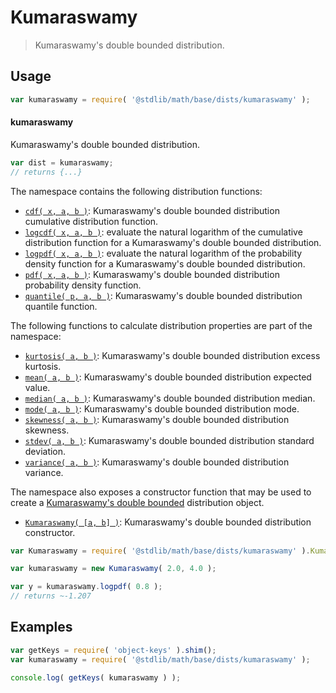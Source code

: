<!--

@license Apache-2.0

Copyright (c) 2018 The Stdlib Authors.

Licensed under the Apache License, Version 2.0 (the "License");
you may not use this file except in compliance with the License.
You may obtain a copy of the License at

   http://www.apache.org/licenses/LICENSE-2.0

Unless required by applicable law or agreed to in writing, software
distributed under the License is distributed on an "AS IS" BASIS,
WITHOUT WARRANTIES OR CONDITIONS OF ANY KIND, either express or implied.
See the License for the specific language governing permissions and
limitations under the License.

-->

# Kumaraswamy

> Kumaraswamy's double bounded distribution.

<section class="usage">

## Usage

```javascript
var kumaraswamy = require( '@stdlib/math/base/dists/kumaraswamy' );
```

#### kumaraswamy

Kumaraswamy's double bounded distribution.

```javascript
var dist = kumaraswamy;
// returns {...}
```

The namespace contains the following distribution functions:

<!-- <toc pattern="*+(cdf|pdf|mgf|quantile)*"> -->

<div class="namespace-toc">

-   <span class="signature">[`cdf( x, a, b )`][@stdlib/math/base/dists/kumaraswamy/cdf]</span><span class="delimiter">: </span><span class="description">Kumaraswamy's double bounded distribution cumulative distribution function.</span>
-   <span class="signature">[`logcdf( x, a, b )`][@stdlib/math/base/dists/kumaraswamy/logcdf]</span><span class="delimiter">: </span><span class="description">evaluate the natural logarithm of the cumulative distribution function for a Kumaraswamy's double bounded distribution.</span>
-   <span class="signature">[`logpdf( x, a, b )`][@stdlib/math/base/dists/kumaraswamy/logpdf]</span><span class="delimiter">: </span><span class="description">evaluate the natural logarithm of the probability density function for a Kumaraswamy's double bounded distribution.</span>
-   <span class="signature">[`pdf( x, a, b )`][@stdlib/math/base/dists/kumaraswamy/pdf]</span><span class="delimiter">: </span><span class="description">Kumaraswamy's double bounded distribution probability density function.</span>
-   <span class="signature">[`quantile( p, a, b )`][@stdlib/math/base/dists/kumaraswamy/quantile]</span><span class="delimiter">: </span><span class="description">Kumaraswamy's double bounded distribution quantile function.</span>

</div>

<!-- </toc> -->

The following functions to calculate distribution properties are part of the namespace:

<!-- <toc pattern="*+(entropy|kurtosis|mean|median|mode|skewness|stdev|variance)*"> -->

<div class="namespace-toc">

-   <span class="signature">[`kurtosis( a, b )`][@stdlib/math/base/dists/kumaraswamy/kurtosis]</span><span class="delimiter">: </span><span class="description">Kumaraswamy's double bounded distribution excess kurtosis.</span>
-   <span class="signature">[`mean( a, b )`][@stdlib/math/base/dists/kumaraswamy/mean]</span><span class="delimiter">: </span><span class="description">Kumaraswamy's double bounded distribution expected value.</span>
-   <span class="signature">[`median( a, b )`][@stdlib/math/base/dists/kumaraswamy/median]</span><span class="delimiter">: </span><span class="description">Kumaraswamy's double bounded distribution median.</span>
-   <span class="signature">[`mode( a, b )`][@stdlib/math/base/dists/kumaraswamy/mode]</span><span class="delimiter">: </span><span class="description">Kumaraswamy's double bounded distribution mode.</span>
-   <span class="signature">[`skewness( a, b )`][@stdlib/math/base/dists/kumaraswamy/skewness]</span><span class="delimiter">: </span><span class="description">Kumaraswamy's double bounded distribution skewness.</span>
-   <span class="signature">[`stdev( a, b )`][@stdlib/math/base/dists/kumaraswamy/stdev]</span><span class="delimiter">: </span><span class="description">Kumaraswamy's double bounded distribution standard deviation.</span>
-   <span class="signature">[`variance( a, b )`][@stdlib/math/base/dists/kumaraswamy/variance]</span><span class="delimiter">: </span><span class="description">Kumaraswamy's double bounded distribution variance.</span>

</div>

<!-- </toc> -->

The namespace also exposes a constructor function that may be used to create a [Kumaraswamy's double bounded][kumaraswamy-distribution] distribution object.

<!-- <toc pattern="*ctor*"> -->

<div class="namespace-toc">

-   <span class="signature">[`Kumaraswamy( [a, b] )`][@stdlib/math/base/dists/kumaraswamy/ctor]</span><span class="delimiter">: </span><span class="description">Kumaraswamy's double bounded distribution constructor.</span>

</div>

<!-- </toc> -->

```javascript
var Kumaraswamy = require( '@stdlib/math/base/dists/kumaraswamy' ).Kumaraswamy;

var kumaraswamy = new Kumaraswamy( 2.0, 4.0 );

var y = kumaraswamy.logpdf( 0.8 );
// returns ~-1.207
```

</section>

<!-- /.usage -->

<section class="examples">

## Examples

<!-- TODO: better examples -->

<!-- eslint no-undef: "error" -->

```javascript
var getKeys = require( 'object-keys' ).shim();
var kumaraswamy = require( '@stdlib/math/base/dists/kumaraswamy' );

console.log( getKeys( kumaraswamy ) );
```

</section>

<!-- /.examples -->

<section class="links">

[kumaraswamy-distribution]: https://en.wikipedia.org/wiki/Kumaraswamy_distribution

<!-- <toc-links> -->

[@stdlib/math/base/dists/kumaraswamy/ctor]: https://github.com/stdlib-js/stdlib/tree/develop/lib/node_modules/%40stdlib/math/base/dists/kumaraswamy/ctor

[@stdlib/math/base/dists/kumaraswamy/kurtosis]: https://github.com/stdlib-js/stdlib/tree/develop/lib/node_modules/%40stdlib/math/base/dists/kumaraswamy/kurtosis

[@stdlib/math/base/dists/kumaraswamy/mean]: https://github.com/stdlib-js/stdlib/tree/develop/lib/node_modules/%40stdlib/math/base/dists/kumaraswamy/mean

[@stdlib/math/base/dists/kumaraswamy/median]: https://github.com/stdlib-js/stdlib/tree/develop/lib/node_modules/%40stdlib/math/base/dists/kumaraswamy/median

[@stdlib/math/base/dists/kumaraswamy/mode]: https://github.com/stdlib-js/stdlib/tree/develop/lib/node_modules/%40stdlib/math/base/dists/kumaraswamy/mode

[@stdlib/math/base/dists/kumaraswamy/skewness]: https://github.com/stdlib-js/stdlib/tree/develop/lib/node_modules/%40stdlib/math/base/dists/kumaraswamy/skewness

[@stdlib/math/base/dists/kumaraswamy/stdev]: https://github.com/stdlib-js/stdlib/tree/develop/lib/node_modules/%40stdlib/math/base/dists/kumaraswamy/stdev

[@stdlib/math/base/dists/kumaraswamy/variance]: https://github.com/stdlib-js/stdlib/tree/develop/lib/node_modules/%40stdlib/math/base/dists/kumaraswamy/variance

[@stdlib/math/base/dists/kumaraswamy/cdf]: https://github.com/stdlib-js/stdlib/tree/develop/lib/node_modules/%40stdlib/math/base/dists/kumaraswamy/cdf

[@stdlib/math/base/dists/kumaraswamy/logcdf]: https://github.com/stdlib-js/stdlib/tree/develop/lib/node_modules/%40stdlib/math/base/dists/kumaraswamy/logcdf

[@stdlib/math/base/dists/kumaraswamy/logpdf]: https://github.com/stdlib-js/stdlib/tree/develop/lib/node_modules/%40stdlib/math/base/dists/kumaraswamy/logpdf

[@stdlib/math/base/dists/kumaraswamy/pdf]: https://github.com/stdlib-js/stdlib/tree/develop/lib/node_modules/%40stdlib/math/base/dists/kumaraswamy/pdf

[@stdlib/math/base/dists/kumaraswamy/quantile]: https://github.com/stdlib-js/stdlib/tree/develop/lib/node_modules/%40stdlib/math/base/dists/kumaraswamy/quantile

<!-- </toc-links> -->

</section>

<!-- /.links -->
